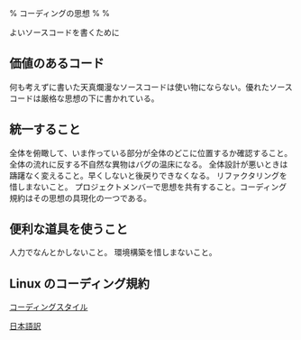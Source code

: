 % コーディングの思想
%
%

よいソースコードを書くために

## 価値のあるコード

何も考えずに書いた天真爛漫なソースコードは使い物にならない。優れたソースコードは厳格な思想の下に書かれている。

## 統一すること

全体を俯瞰して、いま作っている部分が全体のどこに位置するか確認すること。全体の流れに反する不自然な異物はバグの温床になる。
全体設計が悪いときは躊躇なく変えること。早くしないと後戻りできなくなる。
リファクタリングを惜しまないこと。
プロジェクトメンバーで思想を共有すること。コーディング規約はその思想の具現化の一つである。

## 便利な道具を使うこと

人力でなんとかしないこと。
環境構築を惜しまないこと。

## Linux のコーディング規約

[コーディングスタイル](https://www.kernel.org/doc/html/v5.9/process/coding-style.html)

[日本語訳](https://linuxjf.osdn.jp/JFdocs/kernel-docs-2.6/CodingStyle.html)
